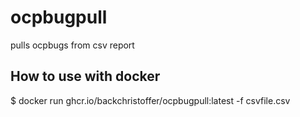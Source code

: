 # ocpbugpull

pulls ocpbugs from csv report

## How to use with docker
$ docker run ghcr.io/backchristoffer/ocpbugpull:latest -f csvfile.csv

